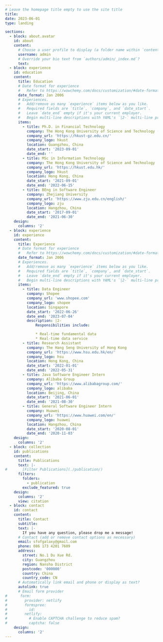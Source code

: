 ```yaml
---
# Leave the homepage title empty to use the site title
title:
date: 2023-06-01
type: landing

sections:
  - block: about.avatar
    id: about
    content:
      # Choose a user profile to display (a folder name within `content/authors/`)
      username: admin
      # Override your bio text from `authors/admin/_index.md`?
      text:
  - block: experience
    id: education
    content:
      title: Education
      # Date format for experience
      #   Refer to https://wowchemy.com/docs/customization/#date-format
      date_format: Jan 2006
      # Experiences.
      #   Add/remove as many `experience` items below as you like.
      #   Required fields are `title`, `company`, and `date_start`.
      #   Leave `date_end` empty if it's your current employer.
      #   Begin multi-line descriptions with YAML's `|2-` multi-line prefix.
      items:
        - title: Ph.D. in Financial Technology
          company: The Hong Kong University of Science and Technology (Guangzhou)
          company_url: 'https://hkust-gz.edu.cn/'
          company_logo: hkust
          location: Guangzhou, China
          date_start: '2023-09-01'
          date_end: ''
        - title: MSc in Information Technology
          company: The Hong Kong University of Science and Technology
          company_url: 'https://hkust.edu.hk/'
          company_logo: hkust
          location: Hong Kong, China
          date_start: '2021-09-01'
          date_end: '2022-06-15'
        - title: BEng in Software Engineer
          company: Zhejiang University
          company_url: 'https://www.zju.edu.cn/english/'
          company_logo: zju
          location: Hangzhou, China
          date_start: '2017-09-01'
          date_end: '2021-06-30'
    design:
      columns: '2'
  - block: experience
    id: experience
    content:
      title: Experience
      # Date format for experience
      #   Refer to https://wowchemy.com/docs/customization/#date-format
      date_format: Jan 2006
      # Experiences.
      #   Add/remove as many `experience` items below as you like.
      #   Required fields are `title`, `company`, and `date_start`.
      #   Leave `date_end` empty if it's your current employer.
      #   Begin multi-line descriptions with YAML's `|2-` multi-line prefix.
      items:
        - title: Data Engineer
          company: Shopee
          company_url: 'www.shopee.com'
          company_logo: shopee
          location: Singapore
          date_start: '2022-06-26'
          date_end: '2023-07-04'
          description: |2-
              Responsibilities include:

              * Real-time fundamental data
              * Real-time data service
        - title: Research Assistant
          company: The Hang Seng University of Hong Kong
          company_url: 'https://www.hsu.edu.hk/en/'
          company_logo: hsu
          location: Hong Kong, China
          date_start: '2022-01-01'
          date_end: '2022-05-31'
        - title: Java Software Engineer Intern
          company: Alibaba Group
          company_url: 'https://www.alibabagroup.com/'
          company_logo: alibaba
          location: Beijing, China
          date_start: '2021-06-01'
          date_end: '2021-08-30'
        - title: General Software Engineer Intern
          company: Huawei
          company_url: 'https://www.huawei.com/en/'
          company_logo: huawei
          location: Hangzhou, China
          date_start: '2020-08-01'
          date_end: '2020-11-03'
    design:
      columns: '2'
  - block: collection
    id: publications
    content:
      title: Publications
      text: |-
#       [Filter Publications](./publication/)
      filters:
        folders:
          - publication
        exclude_featured: true
    design:
      columns: '2'
      view: citation
  - block: contact
    id: contact
    content:
      title: Contact
      subtitle:
      text: |-
        If you have any question, please drop me a message!
      # Contact (add or remove contact options as necessary)
      email: sfofgalaxy@gmail.com
      phone: 086 173 4201 7609
      address:
        street: No.1 Du Xue Rd.
        city: Guangzhou
        region: Nansha District
        postcode: '000000'
        country: China
        country_code: CN
      # Automatically link email and phone or display as text?
      autolink: true
      # Email form provider
#      form:
#        provider: netlify
#        formspree:
#          id:
#        netlify:
#          # Enable CAPTCHA challenge to reduce spam?
#          captcha: false
    design:
      columns: '2'
---
```

